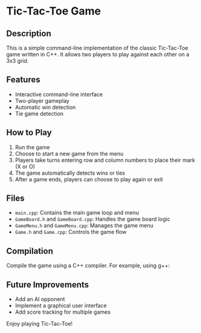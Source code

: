 ﻿# Tic-Tac-Toe Game

## Description
This is a simple command-line implementation of the classic Tic-Tac-Toe game written in C++. It allows two players to play against each other on a 3x3 grid.

## Features
- Interactive command-line interface
- Two-player gameplay
- Automatic win detection
- Tie game detection

## How to Play
1. Run the game
2. Choose to start a new game from the menu
3. Players take turns entering row and column numbers to place their mark (X or O)
4. The game automatically detects wins or ties
5. After a game ends, players can choose to play again or exit

## Files
- `main.cpp`: Contains the main game loop and menu
- `GameBoard.h` and `GameBoard.cpp`: Handles the game board logic
- `GameMenu.h` and `GameMenu.cpp`: Manages the game menu
- `Game.h` and `Game.cpp`: Controls the game flow

## Compilation
Compile the game using a C++ compiler. For example, using g++:

## Future Improvements
- Add an AI opponent
- Implement a graphical user interface
- Add score tracking for multiple games

Enjoy playing Tic-Tac-Toe!